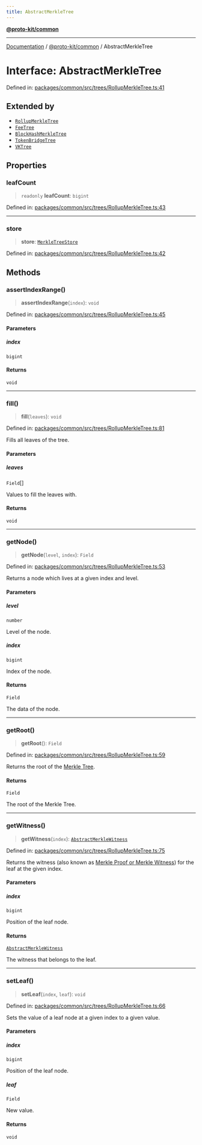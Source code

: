 ```yaml
---
title: AbstractMerkleTree
---
```


[**@proto-kit/common**](../README.md)

***

[Documentation](../../../README.md) / [@proto-kit/common](../README.md) / AbstractMerkleTree

# Interface: AbstractMerkleTree

Defined in: [packages/common/src/trees/RollupMerkleTree.ts:41](https://github.com/proto-kit/framework/blob/28efa802e3737fc3b77339148b307ef7246f3ef1/packages/common/src/trees/RollupMerkleTree.ts#L41)

## Extended by

- [`RollupMerkleTree`](../classes/RollupMerkleTree.md)
- [`FeeTree`](../../library/classes/FeeTree.md)
- [`BlockHashMerkleTree`](../../protocol/classes/BlockHashMerkleTree.md)
- [`TokenBridgeTree`](../../protocol/classes/TokenBridgeTree.md)
- [`VKTree`](../../protocol/classes/VKTree.md)

## Properties

### leafCount

> `readonly` **leafCount**: `bigint`

Defined in: [packages/common/src/trees/RollupMerkleTree.ts:43](https://github.com/proto-kit/framework/blob/28efa802e3737fc3b77339148b307ef7246f3ef1/packages/common/src/trees/RollupMerkleTree.ts#L43)

***

### store

> **store**: [`MerkleTreeStore`](MerkleTreeStore.md)

Defined in: [packages/common/src/trees/RollupMerkleTree.ts:42](https://github.com/proto-kit/framework/blob/28efa802e3737fc3b77339148b307ef7246f3ef1/packages/common/src/trees/RollupMerkleTree.ts#L42)

## Methods

### assertIndexRange()

> **assertIndexRange**(`index`): `void`

Defined in: [packages/common/src/trees/RollupMerkleTree.ts:45](https://github.com/proto-kit/framework/blob/28efa802e3737fc3b77339148b307ef7246f3ef1/packages/common/src/trees/RollupMerkleTree.ts#L45)

#### Parameters

##### index

`bigint`

#### Returns

`void`

***

### fill()

> **fill**(`leaves`): `void`

Defined in: [packages/common/src/trees/RollupMerkleTree.ts:81](https://github.com/proto-kit/framework/blob/28efa802e3737fc3b77339148b307ef7246f3ef1/packages/common/src/trees/RollupMerkleTree.ts#L81)

Fills all leaves of the tree.

#### Parameters

##### leaves

`Field`[]

Values to fill the leaves with.

#### Returns

`void`

***

### getNode()

> **getNode**(`level`, `index`): `Field`

Defined in: [packages/common/src/trees/RollupMerkleTree.ts:53](https://github.com/proto-kit/framework/blob/28efa802e3737fc3b77339148b307ef7246f3ef1/packages/common/src/trees/RollupMerkleTree.ts#L53)

Returns a node which lives at a given index and level.

#### Parameters

##### level

`number`

Level of the node.

##### index

`bigint`

Index of the node.

#### Returns

`Field`

The data of the node.

***

### getRoot()

> **getRoot**(): `Field`

Defined in: [packages/common/src/trees/RollupMerkleTree.ts:59](https://github.com/proto-kit/framework/blob/28efa802e3737fc3b77339148b307ef7246f3ef1/packages/common/src/trees/RollupMerkleTree.ts#L59)

Returns the root of the [Merkle Tree](https://en.wikipedia.org/wiki/Merkle_tree).

#### Returns

`Field`

The root of the Merkle Tree.

***

### getWitness()

> **getWitness**(`index`): [`AbstractMerkleWitness`](AbstractMerkleWitness.md)

Defined in: [packages/common/src/trees/RollupMerkleTree.ts:75](https://github.com/proto-kit/framework/blob/28efa802e3737fc3b77339148b307ef7246f3ef1/packages/common/src/trees/RollupMerkleTree.ts#L75)

Returns the witness (also known as
[Merkle Proof or Merkle Witness](https://computersciencewiki.org/index.php/Merkle_proof))
for the leaf at the given index.

#### Parameters

##### index

`bigint`

Position of the leaf node.

#### Returns

[`AbstractMerkleWitness`](AbstractMerkleWitness.md)

The witness that belongs to the leaf.

***

### setLeaf()

> **setLeaf**(`index`, `leaf`): `void`

Defined in: [packages/common/src/trees/RollupMerkleTree.ts:66](https://github.com/proto-kit/framework/blob/28efa802e3737fc3b77339148b307ef7246f3ef1/packages/common/src/trees/RollupMerkleTree.ts#L66)

Sets the value of a leaf node at a given index to a given value.

#### Parameters

##### index

`bigint`

Position of the leaf node.

##### leaf

`Field`

New value.

#### Returns

`void`
